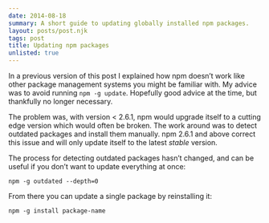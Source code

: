 ```yaml
---
date: 2014-08-18
summary: A short guide to updating globally installed npm packages.
layout: posts/post.njk
tags: post
title: Updating npm packages
unlisted: true
---
```


In a previous version of this post I explained how npm doesn’t work like other package management systems you might be familiar with. My advice was to avoid running `npm -g update`. Hopefully good advice at the time, but thankfully no longer necessary.

The problem was, with version < 2.6.1, npm would upgrade itself to a cutting edge version which would often be broken. The work around was to detect outdated packages and install them manually. npm 2.6.1 and above correct this issue and will only update itself to the latest *stable* version.

The process for detecting outdated packages hasn’t changed, and can be useful if you don’t want to update everything at once:

```shell
npm -g outdated --depth=0
```

From there you can update a single package by reinstalling it:

```shell
npm -g install package-name
```
